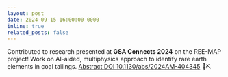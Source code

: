 ```yaml
---
layout: post
date: 2024-09-15 16:00:00-0000
inline: true
related_posts: false
---
```


Contributed to research presented at **GSA Connects 2024** on the REE-MAP project! Work on AI-aided, multiphysics approach to identify rare earth elements in coal tailings. [Abstract DOI 10.1130/abs/2024AM-404345](https://gsa.confex.com/gsa/2024AM/webprogram/Paper404345.html) 🧪⛏️